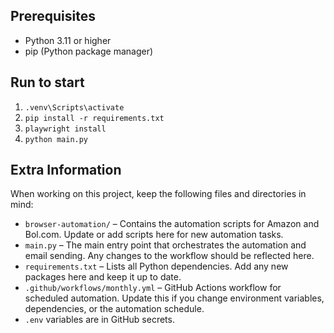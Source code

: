 ## Prerequisites

- Python 3.11 or higher
- pip (Python package manager)


## Run to start

1. `.venv\Scripts\activate`
2. `pip install -r requirements.txt`
3. `playwright install`
4. `python main.py`


## Extra Information

When working on this project, keep the following files and directories in mind:

- `browser-automation/` – Contains the automation scripts for Amazon and Bol.com. Update or add scripts here for new automation tasks.
- `main.py` – The main entry point that orchestrates the automation and email sending. Any changes to the workflow should be reflected here.
- `requirements.txt` – Lists all Python dependencies. Add any new packages here and keep it up to date.
- `.github/workflows/monthly.yml` – GitHub Actions workflow for scheduled automation. Update this if you change environment variables, dependencies, or the automation schedule.
- `.env` variables are in GitHub secrets.
